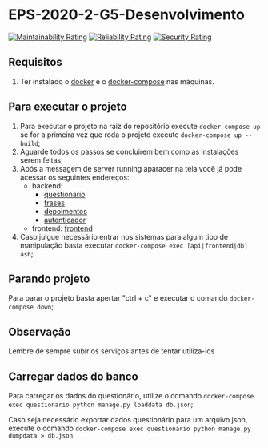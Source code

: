 # EPS-2020-2-G5-Desenvolvimento
[![Maintainability Rating](https://sonarcloud.io/api/project_badges/measure?project=fga-eps-mds_Violeta-Desenvolvimento&metric=sqale_rating)](https://sonarcloud.io/dashboard?id=fga-eps-mds_Violeta-Desenvolvimento)
[![Reliability Rating](https://sonarcloud.io/api/project_badges/measure?project=fga-eps-mds_Violeta-Desenvolvimento&metric=reliability_rating)](https://sonarcloud.io/dashboard?id=fga-eps-mds_Violeta-Desenvolvimento)
[![Security Rating](https://sonarcloud.io/api/project_badges/measure?project=fga-eps-mds_Violeta-Desenvolvimento&metric=security_rating)](https://sonarcloud.io/dashboard?id=fga-eps-mds_Violeta-Desenvolvimento)

## Requisitos
1. Ter instalado o [docker](https://docs.docker.com/get-docker/) e o [docker-compose](https://docs.docker.com/compose/install/) nas máquinas.

## Para executar o projeto
1. Para executar o projeto na raiz do repositório execute `docker-compose up`
se for a primeira vez que roda o projeto execute `docker-compose up --build`;
2. Aguarde todos os passos se concluirem bem como as instalações serem feitas;
3. Após a messagem de server running aparacer na tela você já pode acessar os seguintes endereços:
      * backend: 
          *  [questionario](http://localhost:8001/)
          *  [frases](http://localhost:8002/)
          *  [depoimentos](http://localhost:8003/)
          *  [autenticador](http://localhost:8004/)
      * frontend: [frontend](http://localhost:3000/)
4. Caso julgue necessário entrar nos sistemas para algum tipo de manipulação basta executar `docker-compose exec [api|frontend|db] ash`;

## Parando projeto
Para parar o projeto basta apertar "ctrl + c" e executar o comando `docker-compose down`;

## Observação
Lembre de sempre subir os serviços antes de tentar utiliza-los

## Carregar dados do banco
Para carregar os dados do questionário, utilize o comando `docker-compose exec questionario python manage.py loaddata db.json`;

Caso seja necessário exportar dados questionário para um arquivo json, execute o comando `docker-compose exec questionario python manage.py dumpdata > db.json`